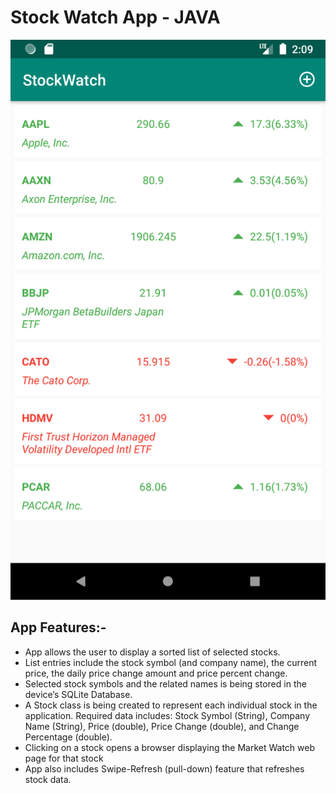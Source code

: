 # Stock Watch App - JAVA

![App Image](./screenshot/image1.png)

## App Features:-

- App allows the user to display a sorted list of selected stocks.
- List entries include the stock symbol (and company name), the current price, the daily price change amount and price percent change.
- Selected stock symbols and the related names is being stored in the device’s SQLite Database.
- A Stock class is being created to represent each individual stock in the application. Required data includes: Stock Symbol (String), Company Name (String), Price (double), Price Change (double), and Change Percentage (double).
- Clicking on a stock opens a browser displaying the Market Watch web page for that stock
- App also includes Swipe-Refresh (pull-down) feature that refreshes stock data.